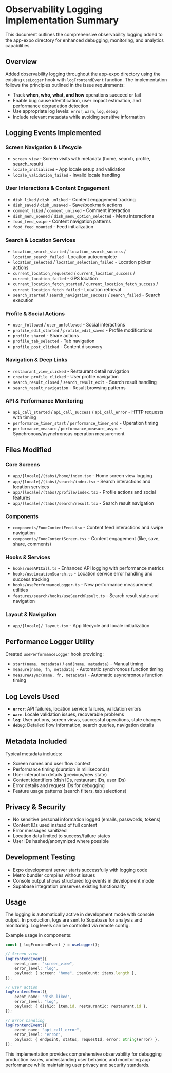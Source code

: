 # Observability Logging Implementation Summary

This document outlines the comprehensive observability logging added to the app-expo directory for enhanced debugging, monitoring, and analytics capabilities.

## Overview

Added observability logging throughout the app-expo directory using the existing `useLogger` hook with `logFrontendEvent` function. The implementation follows the principles outlined in the issue requirements:

- Track **when, who, what, and how** operations succeed or fail
- Enable bug cause identification, user impact estimation, and performance degradation detection
- Use appropriate log levels: `error`, `warn`, `log`, `debug`
- Include relevant metadata while avoiding sensitive information

## Logging Events Implemented

### Screen Navigation & Lifecycle

- `screen_view` - Screen visits with metadata (home, search, profile, search_result)
- `locale_initialized` - App locale setup and validation
- `locale_validation_failed` - Invalid locale handling

### User Interactions & Content Engagement

- `dish_liked` / `dish_unliked` - Content engagement tracking
- `dish_saved` / `dish_unsaved` - Save/bookmark actions
- `comment_liked` / `comment_unliked` - Comment interaction
- `dish_menu_opened` / `dish_menu_option_selected` - Menu interactions
- `food_feed_swipe` - Content navigation patterns
- `food_feed_mounted` - Feed initialization

### Search & Location Services

- `location_search_started` / `location_search_success` / `location_search_failed` - Location autocomplete
- `location_selected` / `location_selection_failed` - Location picker actions
- `current_location_requested` / `current_location_success` / `current_location_failed` - GPS location
- `current_location_fetch_started` / `current_location_fetch_success` / `current_location_fetch_failed` - Location retrieval
- `search_started` / `search_navigation_success` / `search_failed` - Search execution

### Profile & Social Actions

- `user_followed` / `user_unfollowed` - Social interactions
- `profile_edit_started` / `profile_edit_saved` - Profile modifications
- `profile_shared` - Share actions
- `profile_tab_selected` - Tab navigation
- `profile_post_clicked` - Content discovery

### Navigation & Deep Links

- `restaurant_view_clicked` - Restaurant detail navigation
- `creator_profile_clicked` - User profile navigation
- `search_result_closed` / `search_result_exit` - Search result handling
- `search_result_navigation` - Result browsing patterns

### API & Performance Monitoring

- `api_call_started` / `api_call_success` / `api_call_error` - HTTP requests with timing
- `performance_timer_start` / `performance_timer_end` - Operation timing
- `performance_measure` / `performance_measure_async` - Synchronous/asynchronous operation measurement

## Files Modified

### Core Screens

- `app/[locale]/(tabs)/home/index.tsx` - Home screen view logging
- `app/[locale]/(tabs)/search/index.tsx` - Search interactions and location services
- `app/[locale]/(tabs)/profile/index.tsx` - Profile actions and social features
- `app/[locale]/(tabs)/search/result.tsx` - Search result navigation

### Components

- `components/FoodContentFeed.tsx` - Content feed interactions and swipe navigation
- `components/FoodContentScreen.tsx` - Content engagement (like, save, share, comments)

### Hooks & Services

- `hooks/useAPICall.ts` - Enhanced API logging with performance metrics
- `hooks/useLocationSearch.ts` - Location service error handling and success tracking
- `hooks/usePerformanceLogger.ts` - New performance measurement utilities
- `features/search/hooks/useSearchResult.ts` - Search result state and navigation

### Layout & Navigation

- `app/[locale]/_layout.tsx` - App lifecycle and locale initialization

## Performance Logger Utility

Created `usePerformanceLogger` hook providing:

- `start(name, metadata)` / `end(name, metadata)` - Manual timing
- `measure(name, fn, metadata)` - Automatic synchronous function timing
- `measureAsync(name, fn, metadata)` - Automatic asynchronous function timing

## Log Levels Used

- **`error`**: API failures, location service failures, validation errors
- **`warn`**: Locale validation issues, recoverable problems
- **`log`**: User actions, screen views, successful operations, state changes
- **`debug`**: Detailed flow information, search queries, navigation details

## Metadata Included

Typical metadata includes:

- Screen names and user flow context
- Performance timing (duration in milliseconds)
- User interaction details (previous/new state)
- Content identifiers (dish IDs, restaurant IDs, user IDs)
- Error details and request IDs for debugging
- Feature usage patterns (search filters, tab selections)

## Privacy & Security

- No sensitive personal information logged (emails, passwords, tokens)
- Content IDs used instead of full content
- Error messages sanitized
- Location data limited to success/failure states
- User IDs hashed/anonymized where possible

## Development Testing

- Expo development server starts successfully with logging code
- Metro bundler compiles without issues
- Console output shows structured log events in development mode
- Supabase integration preserves existing functionality

## Usage

The logging is automatically active in development mode with console output. In production, logs are sent to Supabase for analysis and monitoring. Log levels can be controlled via remote config.

Example usage in components:

```typescript
const { logFrontendEvent } = useLogger();

// Screen view
logFrontendEvent({
	event_name: "screen_view",
	error_level: "log",
	payload: { screen: "home", itemCount: items.length },
});

// User action
logFrontendEvent({
	event_name: "dish_liked",
	error_level: "log",
	payload: { dishId: item.id, restaurantId: restaurant.id },
});

// Error handling
logFrontendEvent({
	event_name: "api_call_error",
	error_level: "error",
	payload: { endpoint, status, requestId, error: String(error) },
});
```

This implementation provides comprehensive observability for debugging production issues, understanding user behavior, and monitoring app performance while maintaining user privacy and security standards.

